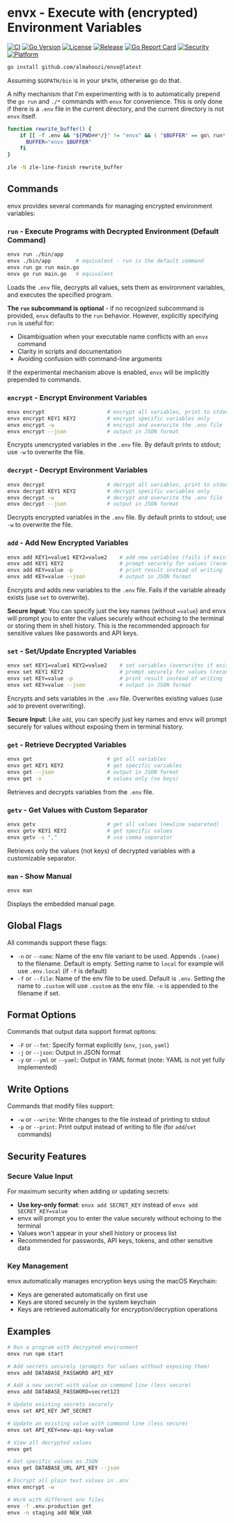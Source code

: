 # envx - Execute with (encrypted) Environment Variables

[![CI](https://github.com/almahoozi/envx/actions/workflows/ci.yml/badge.svg)](https://github.com/almahoozi/envx/actions/workflows/ci.yml)
[![Go Version](https://img.shields.io/github/go-mod/go-version/almahoozi/envx)](https://github.com/almahoozi/envx/blob/main/go.mod)
[![License](https://img.shields.io/github/license/almahoozi/envx)](https://github.com/almahoozi/envx/blob/main/LICENSE)
[![Release](https://img.shields.io/github/v/release/almahoozi/envx)](https://github.com/almahoozi/envx/releases)
[![Go Report Card](https://goreportcard.com/badge/github.com/almahoozi/envx)](https://goreportcard.com/report/github.com/almahoozi/envx)
[![Security](https://img.shields.io/badge/security-gosec-brightgreen)](https://github.com/securego/gosec)
[![Platform](https://img.shields.io/badge/platform-macOS%20%7C%20Linux%20%7C%20Windows-blue)](#)

```bash
go install github.com/almahoozi/envx@latest
```

Assuming `$GOPATH/bin` is in your `$PATH`, otherwise go do that.

A nifty mechanism that I'm experimenting with is to automatically prepend the
`go run` and `./*` commands with `envx` for convenience. This is only done if
there is a `.env` file in the current directory, and the current directory is
not `envx` itself.

```bash
function rewrite_buffer() {
    if [[ -f .env && "${PWD##*/}" != "envx" && ( "$BUFFER" == go\ run* || "$BUFFER" == ./* ) ]]; then
      BUFFER="envx $BUFFER"
    fi
}

zle -N zle-line-finish rewrite_buffer
```

## Commands

envx provides several commands for managing encrypted environment variables:

### `run` - Execute Programs with Decrypted Environment (Default Command)
```bash
envx run ./bin/app
envx ./bin/app        # equivalent - run is the default command
envx run go run main.go
envx go run main.go   # equivalent
```
Loads the `.env` file, decrypts all values, sets them as environment variables, and executes the specified program. 

**The `run` subcommand is optional** - if no recognized subcommand is provided, `envx` defaults to the `run` behavior. However, explicitly specifying `run` is useful for:
- Disambiguation when your executable name conflicts with an `envx` command
- Clarity in scripts and documentation
- Avoiding confusion with command-line arguments

If the experimental mechanism above is enabled, `envx` will be implicitly prepended to commands.

### `encrypt` - Encrypt Environment Variables
```bash
envx encrypt                    # encrypt all variables, print to stdout
envx encrypt KEY1 KEY2          # encrypt specific variables only
envx encrypt -w                 # encrypt and overwrite the .env file
envx encrypt --json             # output in JSON format
```
Encrypts unencrypted variables in the `.env` file. By default prints to stdout; use `-w` to overwrite the file.

### `decrypt` - Decrypt Environment Variables
```bash
envx decrypt                    # decrypt all variables, print to stdout
envx decrypt KEY1 KEY2          # decrypt specific variables only
envx decrypt -w                 # decrypt and overwrite the .env file
envx decrypt --json             # output in JSON format
```
Decrypts encrypted variables in the `.env` file. By default prints to stdout; use `-w` to overwrite the file.

### `add` - Add New Encrypted Variables
```bash
envx add KEY1=value1 KEY2=value2    # add new variables (fails if exists)
envx add KEY1 KEY2                  # prompt securely for values (recommended for secrets)
envx add KEY=value -p               # print result instead of writing
envx add KEY=value --json           # output in JSON format
```
Encrypts and adds new variables to the `.env` file. Fails if the variable already exists (use `set` to overwrite).

**Secure Input**: You can specify just the key names (without `=value`) and envx will prompt you to enter the values securely without echoing to the terminal or storing them in shell history. This is the recommended approach for sensitive values like passwords and API keys.

### `set` - Set/Update Encrypted Variables
```bash
envx set KEY1=value1 KEY2=value2    # set variables (overwrites if exists)
envx set KEY1 KEY2                  # prompt securely for values (recommended for secrets)
envx set KEY=value -p               # print result instead of writing
envx set KEY=value --json           # output in JSON format
```
Encrypts and sets variables in the `.env` file. Overwrites existing values (use `add` to prevent overwriting).

**Secure Input**: Like `add`, you can specify just key names and envx will prompt securely for values without exposing them in terminal history.

### `get` - Retrieve Decrypted Variables
```bash
envx get                        # get all variables
envx get KEY1 KEY2              # get specific variables
envx get --json                 # output in JSON format
envx get -v                     # values only (no keys)
```
Retrieves and decrypts variables from the `.env` file.

### `getv` - Get Values with Custom Separator
```bash
envx getv                       # get all values (newline separated)
envx getv KEY1 KEY2             # get specific values
envx getv -s ","                # use comma separator
```
Retrieves only the values (not keys) of decrypted variables with a customizable separator.

### `man` - Show Manual
```bash
envx man
```
Displays the embedded manual page.

## Global Flags

All commands support these flags:

- `-n` or `--name`: Name of the env file variant to be used. Appends `.{name}` to the filename. Default is empty. Setting name to `local` for example will use `.env.local` (if `-f` is default)
- `-f` or `--file`: Name of the env file to be used. Default is `.env`. Setting the name to `.custom` will use `.custom` as the env file. `-n` is appended to the filename if set.

## Format Options

Commands that output data support format options:

- `-F` or `--fmt`: Specify format explicitly (`env`, `json`, `yaml`)
- `-j` or `--json`: Output in JSON format
- `-y` or `--yml` or `--yaml`: Output in YAML format (note: YAML is not yet fully implemented)

## Write Options

Commands that modify files support:

- `-w` or `--write`: Write changes to the file instead of printing to stdout
- `-p` or `--print`: Print output instead of writing to file (for `add`/`set` commands)

## Security Features

### Secure Value Input
For maximum security when adding or updating secrets:
- **Use key-only format**: `envx add SECRET_KEY` instead of `envx add SECRET_KEY=value`
- envx will prompt you to enter the value securely without echoing to the terminal
- Values won't appear in your shell history or process list
- Recommended for passwords, API keys, tokens, and other sensitive data

### Key Management
envx automatically manages encryption keys using the macOS Keychain:
- Keys are generated automatically on first use
- Keys are stored securely in the system keychain
- Keys are retrieved automatically for encryption/decryption operations

## Examples

```bash
# Run a program with decrypted environment
envx run npm start

# Add secrets securely (prompts for values without exposing them)
envx add DATABASE_PASSWORD API_KEY

# Add a new secret with value on command line (less secure)
envx add DATABASE_PASSWORD=secret123

# Update existing secrets securely
envx set API_KEY JWT_SECRET

# Update an existing value with command line (less secure)
envx set API_KEY=new-api-key-value

# View all decrypted values
envx get

# Get specific values as JSON
envx get DATABASE_URL API_KEY --json

# Encrypt all plain text values in .env
envx encrypt -w

# Work with different env files
envx -f .env.production get
envx -n staging add NEW_VAR
```
